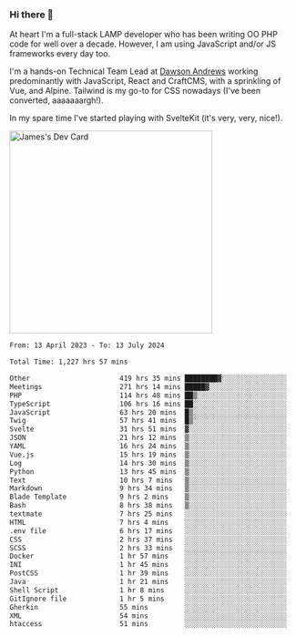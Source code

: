 ### Hi there 👋

<!--
**JamesNock/JamesNock** is a ✨ _special_ ✨ repository because its `README.md` (this file) appears on your GitHub profile.

Here are some ideas to get you started:

- 🔭 I’m currently working on ...
- 🌱 I’m currently learning ...
- 👯 I’m looking to collaborate on ...
- 🤔 I’m looking for help with ...
- 💬 Ask me about ...
- 📫 How to reach me: ...
- 😄 Pronouns: ...
- ⚡ Fun fact: ...
-->
At heart I'm a full-stack LAMP developer who has been writing OO PHP code for well over a decade. However, I am using JavaScript and/or JS frameworks every day too.

I'm a hands-on Technical Team Lead at [Dawson Andrews](https://www.dawsonandrews.com/) working predominantly with JavaScript, React and CraftCMS, with a sprinkling of Vue, and Alpine. Tailwind is my go-to for CSS nowadays (I've been converted, aaaaaaargh!).

In my spare time I've started playing with SvelteKit (it's very, very, nice!).

<a href="https://app.daily.dev/h2onock"><img src="https://api.daily.dev/devcards/v2/XQraFlxE3JPWOlcSuOB2K.png?type=default&r=18u" width="356" alt="James's Dev Card"/></a>

<!--START_SECTION:waka-->

```txt
From: 13 April 2023 - To: 13 July 2024

Total Time: 1,227 hrs 57 mins

Other                      419 hrs 35 mins ████████▓░░░░░░░░░░░░░░░░   34.18 %
Meetings                   271 hrs 14 mins █████▓░░░░░░░░░░░░░░░░░░░   22.09 %
PHP                        114 hrs 48 mins ██▒░░░░░░░░░░░░░░░░░░░░░░   09.35 %
TypeScript                 106 hrs 16 mins ██░░░░░░░░░░░░░░░░░░░░░░░   08.66 %
JavaScript                 63 hrs 20 mins  █▒░░░░░░░░░░░░░░░░░░░░░░░   05.16 %
Twig                       57 hrs 41 mins  █▒░░░░░░░░░░░░░░░░░░░░░░░   04.70 %
Svelte                     31 hrs 51 mins  ▓░░░░░░░░░░░░░░░░░░░░░░░░   02.59 %
JSON                       21 hrs 12 mins  ▒░░░░░░░░░░░░░░░░░░░░░░░░   01.73 %
YAML                       16 hrs 24 mins  ▒░░░░░░░░░░░░░░░░░░░░░░░░   01.34 %
Vue.js                     15 hrs 19 mins  ▒░░░░░░░░░░░░░░░░░░░░░░░░   01.25 %
Log                        14 hrs 30 mins  ▒░░░░░░░░░░░░░░░░░░░░░░░░   01.18 %
Python                     13 hrs 45 mins  ▒░░░░░░░░░░░░░░░░░░░░░░░░   01.12 %
Text                       10 hrs 7 mins   ▒░░░░░░░░░░░░░░░░░░░░░░░░   00.82 %
Markdown                   9 hrs 34 mins   ▒░░░░░░░░░░░░░░░░░░░░░░░░   00.78 %
Blade Template             9 hrs 2 mins    ▒░░░░░░░░░░░░░░░░░░░░░░░░   00.74 %
Bash                       8 hrs 38 mins   ▒░░░░░░░░░░░░░░░░░░░░░░░░   00.70 %
textmate                   7 hrs 25 mins   ░░░░░░░░░░░░░░░░░░░░░░░░░   00.61 %
HTML                       7 hrs 4 mins    ░░░░░░░░░░░░░░░░░░░░░░░░░   00.58 %
.env file                  6 hrs 17 mins   ░░░░░░░░░░░░░░░░░░░░░░░░░   00.51 %
CSS                        2 hrs 37 mins   ░░░░░░░░░░░░░░░░░░░░░░░░░   00.21 %
SCSS                       2 hrs 33 mins   ░░░░░░░░░░░░░░░░░░░░░░░░░   00.21 %
Docker                     1 hr 57 mins    ░░░░░░░░░░░░░░░░░░░░░░░░░   00.16 %
INI                        1 hr 45 mins    ░░░░░░░░░░░░░░░░░░░░░░░░░   00.14 %
PostCSS                    1 hr 39 mins    ░░░░░░░░░░░░░░░░░░░░░░░░░   00.14 %
Java                       1 hr 21 mins    ░░░░░░░░░░░░░░░░░░░░░░░░░   00.11 %
Shell Script               1 hr 8 mins     ░░░░░░░░░░░░░░░░░░░░░░░░░   00.09 %
GitIgnore file             1 hr 5 mins     ░░░░░░░░░░░░░░░░░░░░░░░░░   00.09 %
Gherkin                    55 mins         ░░░░░░░░░░░░░░░░░░░░░░░░░   00.08 %
XML                        54 mins         ░░░░░░░░░░░░░░░░░░░░░░░░░   00.07 %
htaccess                   51 mins         ░░░░░░░░░░░░░░░░░░░░░░░░░   00.07 %
```

<!--END_SECTION:waka-->
